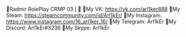 📍Radmir RolePlay CRMP 03 |​ 🥀
📍My VK: https://vk.com/arl1ker888
📍My Steam: https://steamcommunity.com/id/Arl1kEr/
📍My Instagram: https://www.instagram.com/16_arl1ker_16/
📍My Telegram: Arl1kEr
📍My Discord: Arl1kEr#3236
📍My Skype: Arl1kEr


<!---
Arl1kEr/Arl1kEr is a ✨ special ✨ repository because its `README.md` (this file) appears on your GitHub profile.
You can click the Preview link to take a look at your changes.
--->
